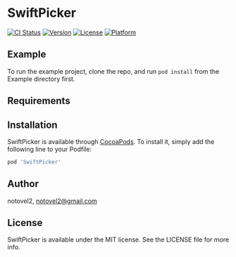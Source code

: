 # SwiftPicker

[![CI Status](https://img.shields.io/travis/notovel2/SwiftPicker.svg?style=flat)](https://travis-ci.org/notovel2/SwiftPicker)
[![Version](https://img.shields.io/cocoapods/v/SwiftPicker.svg?style=flat)](https://cocoapods.org/pods/SwiftPicker)
[![License](https://img.shields.io/cocoapods/l/SwiftPicker.svg?style=flat)](https://cocoapods.org/pods/SwiftPicker)
[![Platform](https://img.shields.io/cocoapods/p/SwiftPicker.svg?style=flat)](https://cocoapods.org/pods/SwiftPicker)

## Example

To run the example project, clone the repo, and run `pod install` from the Example directory first.

## Requirements

## Installation

SwiftPicker is available through [CocoaPods](https://cocoapods.org). To install
it, simply add the following line to your Podfile:

```ruby
pod 'SwiftPicker'
```

## Author

notovel2, notovel2@gmail.com

## License

SwiftPicker is available under the MIT license. See the LICENSE file for more info.
